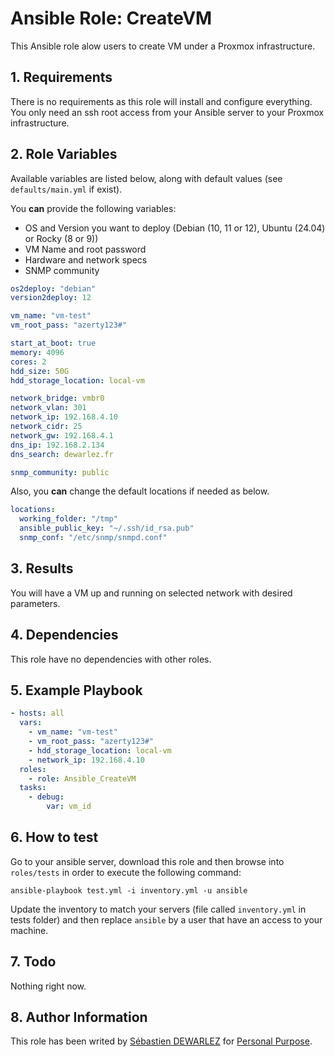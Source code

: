 # Ansible Role: CreateVM

This Ansible role alow users to create VM under a Proxmox infrastructure.

## 1. Requirements

There is no requirements as this role will install and configure everything. You only need an ssh root access from your Ansible server to your Proxmox infrastructure.

## 2. Role Variables

Available variables are listed below, along with default values (see `defaults/main.yml` if exist).

You **can** provide the following variables:
- OS and Version you want to deploy (Debian (10, 11 or 12), Ubuntu (24.04) or Rocky (8 or 9))
- VM Name and root password
- Hardware and network specs
- SNMP community

```yml
os2deploy: "debian"
version2deploy: 12

vm_name: "vm-test"
vm_root_pass: "azerty123#"

start_at_boot: true
memory: 4096
cores: 2
hdd_size: 50G
hdd_storage_location: local-vm

network_bridge: vmbr0
network_vlan: 301
network_ip: 192.168.4.10
network_cidr: 25
network_gw: 192.168.4.1
dns_ip: 192.168.2.134
dns_search: dewarlez.fr

snmp_community: public
```

Also, you **can** change the default locations if needed as below.

```yml
locations:
  working_folder: "/tmp"
  ansible_public_key: "~/.ssh/id_rsa.pub"
  snmp_conf: "/etc/snmp/snmpd.conf"
```

## 3. Results

You will have a VM up and running on selected network with desired parameters.

## 4. Dependencies

This role have no dependencies with other roles.

## 5. Example Playbook

```yml
- hosts: all
  vars:
    - vm_name: "vm-test"
    - vm_root_pass: "azerty123#"
    - hdd_storage_location: local-vm
    - network_ip: 192.168.4.10
  roles:
    - role: Ansible_CreateVM
  tasks:
    - debug:
        var: vm_id
```

## 6. How to test

Go to your ansible server, download this role and then browse into `roles/tests` in order to execute the following command:

```
ansible-playbook test.yml -i inventory.yml -u ansible
```

Update the inventory to match your servers (file called `inventory.yml` in tests folder) and then replace `ansible` by a user that have an access to your machine.

## 7. Todo

Nothing right now.

## 8. Author Information

This role has been writed by [Sébastien DEWARLEZ](mailto:sebastien@dewarlez.fr) for [Personal Purpose](https://blog.dewarlez.fr).